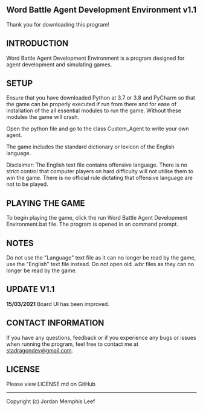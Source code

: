 Word Battle Agent Development Environment v1.1
--------------------------------------------------------------------------------
Thank you for downloading this program!

INTRODUCTION
--------------------------------------------------------------------------------
Word Battle Agent Development Environment is a program designed for agent development and simulating games.

SETUP
--------------------------------------------------------------------------------
Ensure that you have downloaded Python at 3.7 or 3.8 and PyCharm so that the game can be properly executed if run from there and for ease of installation of the all essential modules to run the game. Without these modules the game will crash.

Open the python file and go to the class Custom_Agent to write your own agent.

The game includes the standard dictionary or lexicon of the English language.

Disclaimer:
The English text file contains offensive language. There is no strict control that computer players on hard difficulty will not utilise them to win the game.
There is no official rule dictating that offensive language are not to be played.

PLAYING THE GAME
--------------------------------------------------------------------------------
To begin playing the game, click the run Word Battle Agent Development Environment.bat file.
The program is opened in an command prompt.

NOTES
--------------------------------------------------------------------------------
Do not use the "Language" text file as it can no longer be read by the game, use the "English" text file instead.
Do not open old .wbr files as they can no longer be read by the game.

UPDATE V1.1
--------------------------------------------------------------------------------
**15/03/2021** Board UI has been improved.

CONTACT INFORMATION
--------------------------------------------------------------------------------
If you have any questions, feedback or if you experience any bugs or issues when running the program, feel free to contact me at stadragondev@gmail.com.

LICENSE
--------------------------------------------------------------------------------
Please view LICENSE.md on GitHub

--------------------------------------------------------------------------------
Copyright (c) Jordan Memphis Leef
